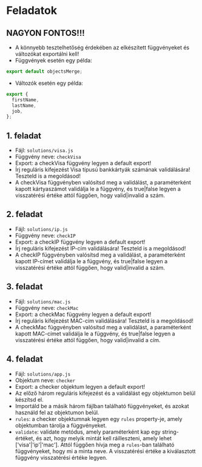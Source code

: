 # Feladatok

## NAGYON FONTOS!!!
- A könnyebb tesztelhetőség érdekében az elkészített függvényeket és változókat 
exportálni kell!
- Függvények esetén egy példa:
```javascript
export default objectsMerge;
```
- Változók esetén egy példa:
```javascript
export {
  firstName,
  lastName,
  job,
};
```

## 1. feladat
- Fájl: `solutions/visa.js`
- Függvény neve: `checkVisa`
- Export: a checkVisa függvény legyen a default export!
- Írj reguláris kifejezést Visa típusú bankkártyák számának 
validálására! Teszteld is a megoldásod!
- A checkVisa függvényben valósítsd meg a validálást, a paraméterként kapott 
kártyaszámot validálja le a függvény, és true|false legyen a visszatérési értéke 
attól függően, hogy valid|invalid a szám.

## 2. feladat
- Fájl: `solutions/ip.js`
- Függvény neve: `checkIP`
- Export: a checkIP függvény legyen a default export!
- Írj reguláris kifejezést IP-cím validálására! Teszteld is a megoldásod!
- A checkIP függvényben valósítsd meg a validálást, a paraméterként kapott 
IP-címet validálja le a függvény, és true|false legyen a visszatérési értéke 
attól függően, hogy valid|invalid a szám.

## 3. feladat
- Fájl: `solutions/mac.js`
- Függvény neve: `checkMac`
- Export: a checkMac függvény legyen a default export!
- Írj reguláris kifejezést MAC-cím validálására! Teszteld is a megoldásod!
- A checkMac függvényben valósítsd meg a validálást, a paraméterként kapott 
MAC-címet validálja le a függvény, és true|false legyen a visszatérési értéke 
attól függően, hogy valid|invalid a cím.

## 4. feladat
- Fájl: `solutions/app.js`
- Objektum neve: `checker`
- Export: a checker objektum legyen a default export!
- Az előző három reguláris kifejezést és a validálást egy objektumon belül készítsd el. 
- Importáld be a másik három fájlban található függvényeket, és azokat használd 
fel az objektumon belül.
- `rules`: a checker objektumnak legyen egy `rules` property-je, amely objektumban tárolja a függvényeket.
- `validate`: validate metódus, amely paraméterként kap egy string-értéket, és azt, hogy melyik mintát kell ráilleszteni, amely lehet ['visa'|'ip'|'mac']. 
Attól függően hívja meg a `rules`-ban található függvényeket, 
hogy mi a minta neve. A visszatérési értéke a kiválasztott függvény 
visszatérési értéke legyen.
